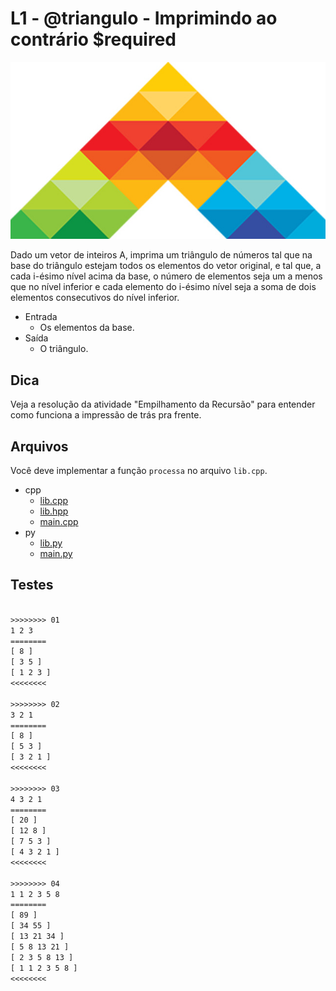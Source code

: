 # L1 - @triangulo - Imprimindo ao contrário $required

![_](cover.jpg)

Dado um vetor de inteiros A, imprima um triângulo de números tal que na base do triângulo estejam todos os elementos do vetor original, e tal que, a cada i-ésimo nível acima da base, o número de elementos seja um a menos que no nível inferior e cada elemento do i-ésimo nível seja a soma de dois elementos consecutivos do nível inferior.

- Entrada
  - Os elementos da base.
- Saída
  - O triângulo.

## Dica

Veja a resolução da atividade "Empilhamento da Recursão" para entender como funciona a impressão de trás pra frente.

## Arquivos

Você deve implementar a função `processa` no arquivo `lib.cpp`.

<!-- links .cache/draft -->
- cpp
  - [lib.cpp](.cache/draft/cpp/lib.cpp)
  - [lib.hpp](.cache/draft/cpp/lib.hpp)
  - [main.cpp](.cache/draft/cpp/main.cpp)
- py
  - [lib.py](.cache/draft/py/lib.py)
  - [main.py](.cache/draft/py/main.py)
<!-- links -->

## Testes

```txt

>>>>>>>> 01
1 2 3
========
[ 8 ]
[ 3 5 ]
[ 1 2 3 ]
<<<<<<<<

>>>>>>>> 02
3 2 1
========
[ 8 ]
[ 5 3 ]
[ 3 2 1 ]
<<<<<<<<

>>>>>>>> 03
4 3 2 1
========
[ 20 ]
[ 12 8 ]
[ 7 5 3 ]
[ 4 3 2 1 ]
<<<<<<<<

>>>>>>>> 04
1 1 2 3 5 8
========
[ 89 ]
[ 34 55 ]
[ 13 21 34 ]
[ 5 8 13 21 ]
[ 2 3 5 8 13 ]
[ 1 1 2 3 5 8 ]
<<<<<<<<

```
